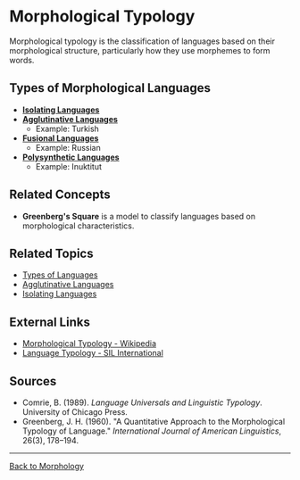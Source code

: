 # Morphological Typology

Morphological typology is the classification of languages based on their morphological structure, particularly how they use morphemes to form words.

## Types of Morphological Languages

- **[Isolating Languages](../../../../Language/Types/Core/Isolating.md)**
- **[Agglutinative Languages](../../../../Language/Types/Core/Agglutinative.md)**
  - Example: Turkish
- **[Fusional Languages](../../../../Language/Types/Core/Fusional.md)**
  - Example: Russian
- **[Polysynthetic Languages](../../../../Language/Types/Core/Polysynthetic.md)**
  - Example: Inuktitut

## Related Concepts

- **Greenberg's Square** is a model to classify languages based on morphological characteristics.

## Related Topics

- [Types of Languages](../../Types/README.md)
- [Agglutinative Languages](../../Types/Agglutinative-Languages.md)
- [Isolating Languages](../../Types/Isolating-Languages.md)

## External Links

- [Morphological Typology - Wikipedia](https://en.wikipedia.org/wiki/Morphological_typology)
- [Language Typology - SIL International](https://glossary.sil.org/term/language-typology)

## Sources

- Comrie, B. (1989). *Language Universals and Linguistic Typology*. University of Chicago Press.
- Greenberg, J. H. (1960). "A Quantitative Approach to the Morphological Typology of Language." *International Journal of American Linguistics*, 26(3), 178–194.

---

[Back to Morphology](../README.md)
